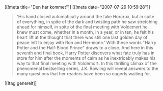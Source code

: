 [[!meta  title="Den har kommet"]]
[[!meta  date="2007-07-29 10:59:28"]]
<blockquote>'His hand closed automatically around the fake Horcrux, but in spite of everything, in spite of the dark and twisting path he saw stretching ahead for himself, in spite of the final meeting with Voldemort he knew must come, whether in a month, in a year, or in ten, he felt his heart lift at the thought that there was still one last golden day of peace left to enjoy with Ron and Hermione.' With these words "Harry Potter and the Half-Blood Prince" draws to a close. And here in this seventh and final book, Harry Potter discovers what fate truly has in store for him after the moments of calm as he inextricably makes his way to that final meeting with Voldemort. In this thrilling climax of the phenomenal bestselling series, J.K. Rowling will reveal answers to the many questions that her readers have been so eagerly waiting for.</blockquote>

[[!tag  generelt]]
